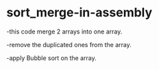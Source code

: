 # sort_merge-in-assembly

 -this code merge 2 arrays into one array.
 
 -remove the duplicated ones from the array.
 
 -apply Bubble sort on the array.
